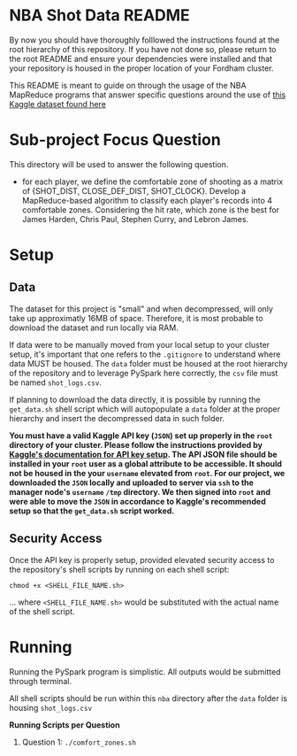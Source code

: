 
# NBA Shot Data README

By now you should have thoroughly folllowed the instructions found at the root hierarchy of this repository. If you have not done so, please return to the root README and ensure your dependencies were installed and that your repository is housed in the proper location of your Fordham cluster. 

This README is meant to guide on through the usage of the NBA MapReduce programs that answer specific questions around the use of [this Kaggle dataset found here](https://www.kaggle.com/datasets/dansbecker/nba-shot-logs)

# Sub-project Focus Question

This directory will be used to answer the following question.

- for each player, we define the comfortable zone of shooting as a matrix of {SHOT_DIST, CLOSE_DEF_DIST, SHOT_CLOCK}. Develop a MapReduce-based algorithm to classify each player's records into 4 comfortable zones. Considering the hit rate, which zone is the best for James Harden, Chris Paul, Stephen Curry, and Lebron James. 

# Setup

## Data
The dataset for this project is "small" and when decompressed, will only take up approximatly 16MB of space. Therefore, it is most probable to download the dataset and run locally via RAM.

If data were to be manually moved from your local setup to your cluster setup, it's important that one refers to the `.gitignore` to understand where data MUST be housed. The `data` folder must be housed at the root hierarchy of the repository and to leverage PySpark here correctly, the `csv` file must be named `shot_logs.csv`.

If planning to download the data directly, it is possible by running the `get_data.sh` shell script which will autopopulate a `data` folder at the proper hierarchy and insert the decompressed data in such folder. 

**You must have a valid Kaggle API key (`JSON`) set up properly in the `root` directory of your cluster. Please follow the instructions provided by [Kaggle's documentation for API key setup](https://www.kaggle.com/docs/api). The API JSON file should be installed in your `root` user as a global attribute to be accessible. It should not be housed in the your `username` elevated from `root`. For our project, we downloaded the `JSON` locally and uploaded to server via `ssh` to the manager node's `username` `/tmp` directory. We then signed into `root` and were able to move the `JSON` in accordance to Kaggle's recommended setup so that the `get_data.sh` script worked.**

## Security Access

Once the API key is properly setup, provided elevated security access to the repository's shell scripts by running on each shell script:

```
chmod +x <SHELL_FILE_NAME.sh>
```

... where `<SHELL_FILE_NAME.sh>` would be substituted with the actual name of the shell script. 


# Running

Running the PySpark program is simplistic. All outputs would be submitted through terminal. 

All shell scripts should be run within this `nba` directory after the `data` folder is housing `shot_logs.csv` 

**Running Scripts per Question**

1) Question 1: `./comfort_zones.sh`

